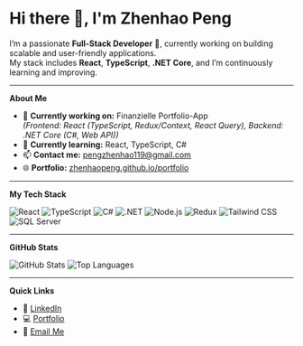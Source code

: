 <h1>Hi there 👋, I'm Zhenhao Peng</h1>

I’m a passionate **Full-Stack Developer** 🚀, currently working on building scalable and user-friendly applications.  
My stack includes **React**, **TypeScript**, **.NET Core**, and I’m continuously learning and improving.

---

**About Me**  
- 🔭 **Currently working on:** Finanzielle Portfolio-App  
  *(Frontend: React (TypeScript, Redux/Context, React Query), Backend: .NET Core (C#, Web API))*  
- 🌱 **Currently learning:** React, TypeScript, C#  
- 📫 **Contact me:** [pengzhenhao119@gmail.com](mailto:pengzhenhao119@gmail.com)  
- 🌐 **Portfolio:** [zhenhaopeng.github.io/portfolio](https://zhenhaopeng.github.io/portfolio/)  

---

**My Tech Stack**  
<div>
  <img src="https://img.shields.io/badge/React-%2361DAFB.svg?style=for-the-badge&logo=react&logoColor=black" alt="React" />
  <img src="https://img.shields.io/badge/TypeScript-%23007ACC.svg?style=for-the-badge&logo=typescript&logoColor=white" alt="TypeScript" />
  <img src="https://img.shields.io/badge/C%23-%23239120.svg?style=for-the-badge&logo=csharp&logoColor=white" alt="C#" />
  <img src="https://img.shields.io/badge/.NET-%235C2D91.svg?style=for-the-badge&logo=dotnet&logoColor=white" alt=".NET" />
  <img src="https://img.shields.io/badge/Node.js-%23339933.svg?style=for-the-badge&logo=node.js&logoColor=white" alt="Node.js" />
  <img src="https://img.shields.io/badge/Redux-%23764ABC.svg?style=for-the-badge&logo=redux&logoColor=white" alt="Redux" />
  <img src="https://img.shields.io/badge/TailwindCSS-%2338B2AC.svg?style=for-the-badge&logo=tailwindcss&logoColor=white" alt="Tailwind CSS" />
  <img src="https://img.shields.io/badge/MS%20SQL-%23CC2927.svg?style=for-the-badge&logo=microsoftsqlserver&logoColor=white" alt="SQL Server" />
</div>

---

**GitHub Stats**  
<div>
  <img src="https://github-readme-stats.vercel.app/api?username=zhenhaopeng&show_icons=true&theme=tokyonight&include_all_commits=true&count_private=true" alt="GitHub Stats" />
  <img src="https://github-readme-stats.vercel.app/api/top-langs/?username=zhenhaopeng&layout=compact&theme=tokyonight" alt="Top Languages" />
</div>

---

**Quick Links**  
- 💼 [LinkedIn](https://linkedin.com/in/zhenhaopeng)  
- 💻 [Portfolio](https://zhenhaopeng.github.io/portfolio/)  
- 📧 [Email Me](mailto:pengzhenhao119@gmail.com)  
